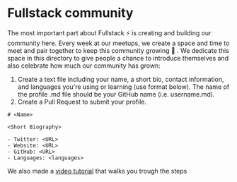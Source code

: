 # Fullstack community

The most important part about Fullstack ⚡️ is creating and building our community here. Every week at our meetups, we create a space and time to meet and pair together to keep this community growing 🌱 . We dedicate this space in this directory to give people a chance to introduce themselves and also celebrate how much our community has grown:

1. Create a text file including your name, a short bio, contact information, and languages you're using or learning (use format below). The name of the profile .md file should be your GitHub name (i.e. username.md).
2. Create a Pull Request to submit your profile.


```
# <Name>

<Short Biography>

- Twitter: <URL>
- Website: <URL>
- GitHub: <URL>
- Languages: <languages>
```

We also made a [video tutorial](https://dl.dropboxusercontent.com/u/732913/fullstackla-community-screencast.mov) that walks you trough the steps
